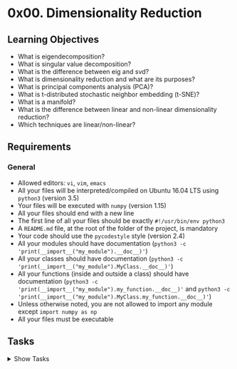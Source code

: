 # 0x00. Dimensionality Reduction

## Learning Objectives

*   What is eigendecomposition?
*   What is singular value decomposition?
*   What is the difference between eig and svd?
*   What is dimensionality reduction and what are its purposes?
*   What is principal components analysis (PCA)?
*   What is t-distributed stochastic neighbor embedding (t-SNE)?
*   What is a manifold?
*   What is the difference between linear and non-linear dimensionality reduction?
*   Which techniques are linear/non-linear?

## Requirements

### General

*   Allowed editors: `vi`, `vim`, `emacs`
*   All your files will be interpreted/compiled on Ubuntu 16.04 LTS using `python3` (version 3.5)
*   Your files will be executed with `numpy` (version 1.15)
*   All your files should end with a new line
*   The first line of all your files should be exactly `#!/usr/bin/env python3`
*   A `README.md` file, at the root of the folder of the project, is mandatory
*   Your code should use the `pycodestyle` style (version 2.4)
*   All your modules should have documentation (`python3 -c 'print(__import__("my_module").__doc__)'`)
*   All your classes should have documentation (`python3 -c 'print(__import__("my_module").MyClass.__doc__)'`)
*   All your functions (inside and outside a class) should have documentation (`python3 -c 'print(__import__("my_module").my_function.__doc__)'` and `python3 -c 'print(__import__("my_module").MyClass.my_function.__doc__)'`)
*   Unless otherwise noted, you are not allowed to import any module except `import numpy as np`
*   All your files must be executable


## Tasks

<details>
<summary>Show Tasks</summary>


#### 0\. PCA 

Write a function `def pca(X, var=0.95):` that performs PCA on a dataset:

*   `X` is a `numpy.ndarray` of shape `(n, d)` where:
    *   `n` is the number of data points
    *   `d` is the number of dimensions in each point
    *   all dimensions have a mean of 0 across all data points
*   `var` is the fraction of the variance that the PCA transformation should maintain
*   Returns: the weights matrix, `W`, that maintains `var` fraction of `X`‘s original variance
*   `W` is a `numpy.ndarray` of shape `(d, nd)` where `nd` is the new dimensionality of the transformed `X`


```   
    alexa@ubuntu-xenial:0x00-dimensionality_reduction$ ./0-main.py 
    [[-16.71379391   3.25277063  -3.21956297]
     [ 16.22654311  -0.7283969   -0.88325252]
     [ 15.05945199   3.81948929  -1.97153621]
     [ -7.69814111   5.49561088  -4.34581561]
     [ 14.25075197   1.37060228  -4.04817187]
     [-16.66888233  -3.77067823   2.6264981 ]
     [  6.71765183   0.18115089  -1.91719288]
     [ 10.20004065  -0.84380128   0.44754302]
     [-16.93427229   1.72241573   0.9006236 ]
     [-12.4100987    0.75431367  -0.36518129]
     [-16.40464248   1.98431953   0.34907508]
     [ -6.69439671   1.30624703  -2.77438892]
     [ 10.84363895   4.99826372  -1.36502623]
     [-17.2656016    7.29822621   0.63226953]
     [  5.32413372  -0.54822516  -0.79075935]
     [ -5.63240657   1.50278876  -0.27590797]
     [ -7.63440366   7.72788006  -2.58344477]
     [  4.3348786   -2.14969035   0.61262033]
     [ -3.95417052   4.22254889  -0.14601319]
     [ -6.59947069  -1.00867621   2.29551761]
     [ -0.78942283  -4.15454151   5.87117533]
     [ 13.62292856   0.40038586  -1.36043631]
     [  0.03536684  -5.85950737  -1.86196569]
     [-11.1841298    5.20313078   2.37753549]
     [  9.62095425  -1.17179699  -4.97535412]
     [  3.85296648   3.55808      3.65166717]
     [  6.57934417   4.87503426   0.30243418]
     [-16.17025935   1.49358788   1.0663259 ]
     [ -4.33639793   1.26186205  -2.99149191]
     [ -1.52947063  -0.39342225  -2.96475006]
     [  9.80619496   6.65483286   0.07714817]
     [ -2.45893463  -4.89091813  -0.6918453 ]
     [  9.56282904  -1.8002211    2.06720323]
     [  1.70293073   7.68378254   5.03581954]
     [  9.58030378  -6.97453776   0.64558546]
     [ -3.41279182 -10.07660784  -0.39277019]
     [ -2.74983634  -6.25461193  -2.65038235]
     [  4.54987003   1.28692201  -2.40001675]
     [ -1.81149682   5.16735962   1.4245976 ]
     [ 13.97823555  -4.39187437   0.57600155]
     [ 17.39107161   3.26808567   2.50429006]
     [ -1.25835112  -6.60720376   3.24220508]
     [  1.06405562  -1.25980089   4.06401644]
     [ -3.44578711  -5.21002054  -4.20836152]
     [-21.1181523   -3.72353504   1.6564066 ]
     [ -6.56723647  -4.31268383   1.22783639]
     [ 11.77670231   0.67338386   2.94885044]
     [ -7.89417224  -9.82300322  -1.69743681]
     [ 15.87543091   0.3804009    3.67627751]
     [  7.38044431  -1.58972122   0.60154138]]
    2.306623725743524e-29
    alexa@ubuntu-xenial:0x00-dimensionality_reduction$
```
**Repo:**

*   GitHub repository: `holbertonschool-machine_learning`
*   Directory: `unsupervised_learning/0x00-dimensionality_reduction`
*   File: [`0-pca.py`](0-pca.py)

#### 1\. PCA v2 

Write a function `def pca(X, ndim):` that performs PCA on a dataset:

*   `X` is a `numpy.ndarray` of shape `(n, d)` where:
    *   `n` is the number of data points
    *   `d` is the number of dimensions in each point
*   `ndim` is the new dimensionality of the transformed `X`
*   Returns: `T`, a `numpy.ndarray` of shape `(n, ndim)` containing the transformed version of `X`

    alexa@ubuntu-xenial:0x00-dimensionality_reduction$ cat 1-main.py 
```    
    alexa@ubuntu-xenial:0x00-dimensionality_reduction$ ./1-main.py 
    X: (2500, 784)
    [[1\. 1\. 1\. ... 1\. 1\. 1.]
     [1\. 1\. 1\. ... 1\. 1\. 1.]
     [1\. 1\. 1\. ... 1\. 1\. 1.]
     ...
     [1\. 1\. 1\. ... 1\. 1\. 1.]
     [1\. 1\. 1\. ... 1\. 1\. 1.]
     [1\. 1\. 1\. ... 1\. 1\. 1.]]
    T: (2500, 50)
    [[-0.61344587  1.37452188 -1.41781926 ...  0.42685217 -0.02276617
      -0.1076424 ]
     [-5.00379081  1.94540396  1.49147124 ... -0.26249077  0.4134049
       1.15489853]
     [-0.31463237 -2.11658407  0.36608266 ...  0.71665401  0.18946283
      -0.32878802]
     ...
     [ 3.52302175  4.1962009  -0.52129062 ...  0.24412645 -0.02189273
      -0.19223197]
     [-0.81387035 -2.43970416  0.33244717 ...  0.55367626  0.64632309
      -0.42547833]
     [-2.25717018  3.67177791  2.83905021 ...  0.35014766  0.01807652
      -0.31548087]]
    alexa@ubuntu-xenial:0x00-dimensionality_reduction$
```
**Repo:**

*   GitHub repository: `holbertonschool-machine_learning`
*   Directory: `unsupervised_learning/0x00-dimensionality_reduction`
*   File: [`1-pca.py`](1-pca.py)





#### 2\. Initialize t-SNE 

Write a function `def P_init(X, perplexity):` that initializes all variables required to calculate the P affinities in t-SNE:

*   `X` is a `numpy.ndarray` of shape `(n, d)` containing the dataset to be transformed by t-SNE
    *   `n` is the number of data points
    *   `d` is the number of dimensions in each point
*   `perplexity` is the perplexity that all Gaussian distributions should have
*   Returns: `(D, P, betas, H)`
    *   `D`: a `numpy.ndarray` of shape `(n, n)` that calculates the pairwise distance between two data points
    *   `P`: a `numpy.ndarray` of shape `(n, n)` initialized to all `0`‘s that will contain the P affinities
    *   `betas`: a `numpy.ndarray` of shape `(n, 1)` initialized to all `1`’s that will contain all of the `beta` values
        *   ![](https://latex.codecogs.com/gif.latex?\beta_{i}&space;=&space;\frac{1}{2{\sigma_{i}}^{2}&space;} "\beta_{i} = \frac{1}{2{\sigma_{i}}^{2} }")
    *   `H` is the Shannon entropy for `perplexity` perplexity

```
    alexa@ubuntu-xenial:0x00-dimensionality_reduction$ ./2-main.py 
    X: (2500, 50)
    [[-0.61344587  1.37452188 -1.41781926 ...  0.42685217 -0.02276617
      -0.1076424 ]
     [-5.00379081  1.94540396  1.49147124 ... -0.26249077  0.4134049
       1.15489853]
     [-0.31463237 -2.11658407  0.36608266 ...  0.71665401  0.18946283
      -0.32878802]
     ...
     [ 3.52302175  4.1962009  -0.52129062 ...  0.24412645 -0.02189273
      -0.19223197]
     [-0.81387035 -2.43970416  0.33244717 ...  0.55367626  0.64632309
      -0.42547833]
     [-2.25717018  3.67177791  2.83905021 ...  0.35014766  0.01807652
      -0.31548087]]
    D: (2500, 2500)
    [[ 2.84217094e-14  1.07877842e+02  1.60077565e+02 ...  1.29616280e+02
       1.27614971e+02  1.21674503e+02]
     [ 1.07877842e+02 -2.84217094e-14  1.70966269e+02 ...  1.42576625e+02
       1.47691617e+02  1.16644621e+02]
     [ 1.60077565e+02  1.70966269e+02  2.84217094e-14 ...  1.38659027e+02
       1.10260229e+02  1.15886305e+02]
     ...
     [ 1.29616280e+02  1.42576625e+02  1.38659027e+02 ...  1.42108547e-14
       1.56117514e+02  1.09988643e+02]
     [ 1.27614971e+02  1.47691617e+02  1.10260229e+02 ...  1.56117514e+02
       2.84217094e-14  1.14083963e+02]
     [ 1.21674503e+02  1.16644621e+02  1.15886305e+02 ...  1.09988643e+02
       1.14083963e+02  0.00000000e+00]]
    P: (2500, 2500)
    [[0\. 0\. 0\. ... 0\. 0\. 0.]
     [0\. 0\. 0\. ... 0\. 0\. 0.]
     [0\. 0\. 0\. ... 0\. 0\. 0.]
     ...
     [0\. 0\. 0\. ... 0\. 0\. 0.]
     [0\. 0\. 0\. ... 0\. 0\. 0.]
     [0\. 0\. 0\. ... 0\. 0\. 0.]]
    betas: (2500, 1)
    [[1.]
     [1.]
     [1.]
     ...
     [1.]
     [1.]
     [1.]]
    H: 4.906890595608519
    alexa@ubuntu-xenial:0x00-dimensionality_reduction$
```
**Repo:**

*   GitHub repository: `holbertonschool-machine_learning`
*   Directory: `unsupervised_learning/0x00-dimensionality_reduction`
*   File: [`2-P_init.py`](2-P_init.py)

#### 3\. Entropy 

Write a function `def HP(Di, beta):` that calculates the Shannon entropy and P affinities relative to a data point:

*   `Di` is a `numpy.ndarray` of shape `(n - 1,)` containing the pariwise distances between a data point and all other points except itself
    *   `n` is the number of data points
*   `beta` is the beta value for the Gaussian distribution
*   Returns: `(Hi, Pi)`
    *   `Hi`: the Shannon entropy of the points
    *   `Pi`: a `numpy.ndarray` of shape `(n - 1,)` containing the P affinities of the points

```    
    alexa@ubuntu-xenial:0x00-dimensionality_reduction$ ./3-main.py 
    0.05743609363617145
    [0.00000000e+00 3.74413188e-35 8.00385528e-58 ... 1.35664798e-44
     1.00374765e-43 3.81537517e-41]
    alexa@ubuntu-xenial:0x00-dimensionality_reduction$ 
```
**Repo:**

*   GitHub repository: `holbertonschool-machine_learning`
*   Directory: `unsupervised_learning/0x00-dimensionality_reduction`
*   File: [`3-entropy.py`](3-entropy.py)


#### 4\. P affinities 

Write a function `def P_affinities(X, tol=1e-5, perplexity=30.0):` that calculates the symmetric P affinities of a data set:

*   `X` is a `numpy.ndarray` of shape `(n, d)` containing the dataset to be transformed by t-SNE
    *   `n` is the number of data points
    *   `d` is the number of dimensions in each point
*   `perplexity` is the perplexity that all Gaussian distributions should have
*   `tol` is the maximum tolerance allowed (inclusive) for the difference in Shannon entropy from `perplexity` for all Gaussian distributions
*   You should use `P_init = __import__('2-P_init').P_init` and `HP = __import__('3-entropy').HP`
*   Returns: `P`, a `numpy.ndarray` of shape `(n, n)` containing the symmetric P affinities

_Hint: For this task, you will need to perform a binary search on each distribution to find the correct value of `beta` that will give a Shannon Entropy within the tolerance (Think about why we analyze the Shannon entropy instead of perplexity). Since beta can be in the range `(0, inf)`, you will have to do a binary search with the `high` and `low` set to `None`. If in your search, you are supposed to increase/decrease `beta` to `high`/`low` but they are still set to `None`, you should double/half the value of `beta` instead._

```    
    alexa@ubuntu-xenial:0x00-dimensionality_reduction$ ./4-main.py 
    P: (2500, 2500)
    [[0.00000000e+00 7.40714907e-10 9.79862968e-13 ... 2.37913671e-11
      1.22844912e-10 1.75011944e-10]
     [7.40714907e-10 0.00000000e+00 1.68735728e-13 ... 2.11150140e-12
      1.05003596e-11 2.42913116e-10]
     [9.79862968e-13 1.68735728e-13 0.00000000e+00 ... 2.41827214e-11
      3.33128330e-09 1.25696380e-09]
     ...
     [2.37913671e-11 2.11150140e-12 2.41827214e-11 ... 0.00000000e+00
      3.62850172e-12 4.11671350e-10]
     [1.22844912e-10 1.05003596e-11 3.33128330e-09 ... 3.62850172e-12
      0.00000000e+00 6.70800054e-10]
     [1.75011944e-10 2.42913116e-10 1.25696380e-09 ... 4.11671350e-10
      6.70800054e-10 0.00000000e+00]]
    1.0000000000000009
    alexa@ubuntu-xenial:0x00-dimensionality_reduction$
```
**Repo:**

*   GitHub repository: `holbertonschool-machine_learning`
*   Directory: `unsupervised_learning/0x00-dimensionality_reduction`
*   File: [`4-P_affinities.py`](4-P_affinities.py)


#### 5\. Q affinities 

Write a function `def Q_affinities(Y):` that calculates the Q affinities:

*   `Y` is a `numpy.ndarray` of shape `(n, ndim)` containing the low dimensional transformation of `X`
    *   `n` is the number of points
    *   `ndim` is the new dimensional representation of `X`
*   Returns: `Q, num`
    *   `Q` is a `numpy.ndarray` of shape `(n, n)` containing the Q affinities
    *   `num` is a `numpy.ndarray` of shape `(n, n)` containing the numerator of the Q affinities

```    
    alexa@ubuntu-xenial:0x00-dimensionality_reduction$ ./5-main.py 
    num: (2500, 2500)
    [[0\.         0.1997991  0.34387413 ... 0.08229525 0.43197616 0.29803545]
     [0.1997991  0\.         0.08232739 ... 0.0780192  0.36043254 0.20418429]
     [0.34387413 0.08232739 0\.         ... 0.07484357 0.16975081 0.17792688]
     ...
     [0.08229525 0.0780192  0.07484357 ... 0\.         0.13737822 0.22790422]
     [0.43197616 0.36043254 0.16975081 ... 0.13737822 0\.         0.65251175]
     [0.29803545 0.20418429 0.17792688 ... 0.22790422 0.65251175 0\.        ]]
    2113140.980877581
    Q: (2500, 2500)
    [[0.00000000e+00 9.45507652e-08 1.62731275e-07 ... 3.89445137e-08
      2.04423728e-07 1.41039074e-07]
     [9.45507652e-08 0.00000000e+00 3.89597234e-08 ... 3.69209645e-08
      1.70567198e-07 9.66259681e-08]
     [1.62731275e-07 3.89597234e-08 0.00000000e+00 ... 3.54181605e-08
      8.03310395e-08 8.42001935e-08]
     ...
     [3.89445137e-08 3.69209645e-08 3.54181605e-08 ... 0.00000000e+00
      6.50113847e-08 1.07850932e-07]
     [2.04423728e-07 1.70567198e-07 8.03310395e-08 ... 6.50113847e-08
      0.00000000e+00 3.08787608e-07]
     [1.41039074e-07 9.66259681e-08 8.42001935e-08 ... 1.07850932e-07
      3.08787608e-07 0.00000000e+00]]
    1.0000000000000004
    alexa@ubuntu-xenial:0x00-dimensionality_reduction$
```
**Repo:**

*   GitHub repository: `holbertonschool-machine_learning`
*   Directory: `unsupervised_learning/0x00-dimensionality_reduction`
*   File: [`5-Q_affinities.py`](5-Q_affinities.py)


#### 6\. Gradients 

Write a function `def grads(Y, P):` that calculates the gradients of Y:

*   `Y` is a `numpy.ndarray` of shape `(n, ndim)` containing the low dimensional transformation of `X`
*   `P` is a `numpy.ndarray` of shape `(n, n)` containing the P affinities of `X`
*   Returns: `(dY, Q)`
    *   `dY` is a `numpy.ndarray` of shape `(n, ndim)` containing the gradients of `Y`
    *   `Q` is a `numpy.ndarray` of shape `(n, n)` containing the Q affinities of `Y`
*   You may use `Q_affinities = __import__('5-Q_affinities').Q_affinities`

```    
    alexa@ubuntu-xenial:0x00-dimensionality_reduction$ ./6-main.py 
    dY: (2500, 2)
    [[ 1.28824814e-05  1.55400363e-05]
     [ 3.21435525e-05  4.35358938e-05]
     [-1.02947106e-05  3.53998421e-07]
     ...
     [-2.27447049e-05 -3.05191863e-06]
     [ 9.69379032e-06  1.00659610e-06]
     [ 5.75113416e-05  7.65517123e-09]]
    Q: (2500, 2500)
    [[0.00000000e+00 9.45507652e-08 1.62731275e-07 ... 3.89445137e-08
      2.04423728e-07 1.41039074e-07]
     [9.45507652e-08 0.00000000e+00 3.89597234e-08 ... 3.69209645e-08
      1.70567198e-07 9.66259681e-08]
     [1.62731275e-07 3.89597234e-08 0.00000000e+00 ... 3.54181605e-08
      8.03310395e-08 8.42001935e-08]
     ...
     [3.89445137e-08 3.69209645e-08 3.54181605e-08 ... 0.00000000e+00
      6.50113847e-08 1.07850932e-07]
     [2.04423728e-07 1.70567198e-07 8.03310395e-08 ... 6.50113847e-08
      0.00000000e+00 3.08787608e-07]
     [1.41039074e-07 9.66259681e-08 8.42001935e-08 ... 1.07850932e-07
      3.08787608e-07 0.00000000e+00]]
    1.0000000000000004
    alexa@ubuntu-xenial:0x00-dimensionality_reduction$ 
```
**Repo:**

*   GitHub repository: `holbertonschool-machine_learning`
*   Directory: `unsupervised_learning/0x00-dimensionality_reduction`
*   File: [`6-grads.py`](6-grads.py)

#### 7\. Cost 

Write a function `def cost(P, Q):` that calculates the cost of the t-SNE transformation:

*   `P` is a `numpy.ndarray` of shape `(n, n)` containing the P affinities
*   `Q` is a `numpy.ndarray` of shape `(n, n)` containing the Q affinities
*   Returns: `C`, the cost of the transformation

_Hint: Watch out for division by `0` errors! Take the minimum of all values, and almost `0` (ex. `1e-12`)_

```    
    alexa@ubuntu-xenial:0x00-dimensionality_reduction$ ./7-main.py 
    4.531113944164374
    alexa@ubuntu-xenial:0x00-dimensionality_reduction$
```
**Repo:**

*   GitHub repository: `holbertonschool-machine_learning`
*   Directory: `unsupervised_learning/0x00-dimensionality_reduction`
*   File: [`7-cost.py`](7-cost.py)

#### 8\. t-SNE 

Write a function `def tsne(X, ndims=2, idims=50, perplexity=30.0, iterations=1000, lr=500):` that performs a t-SNE transformation:

*   `X` is a `numpy.ndarray` of shape `(n, d)` containing the dataset to be transformed by t-SNE
    *   `n` is the number of data points
    *   `d` is the number of dimensions in each point
*   `ndims` is the new dimensional representation of `X`
*   `idims` is the intermediate dimensional representation of `X` after PCA
*   `perplexity` is the perplexity
*   `iterations` is the number of iterations
*   `lr` is the learning rate
*   Every 100 iterations, not including 0, print `Cost at iteration {iteration}: {cost}`
    *   `{iteration}` is the number of times Y has been updated and `{cost}` is the corresponding cost
*   Returns: `Y`, a `numpy.ndarray` of shape `(n, ndim)` containing the optimized low dimensional transformation of `X`
*   You should use:
    *   `pca = __import__('1-pca').pca`
    *   `P_affinities = __import__('4-P_affinities').P_affinities`
    *   `grads = __import__('6-grads').grads`
    *   `cost = __import__('7-cost').cost`
*   For the first 100 iterations, perform early exaggeration with an exaggeration of 4
*   `a(t)` = 0.5 for the first 20 iterations and 0.8 thereafter

_Be careful of off-by-one errors!_

```   
    alexa@ubuntu-xenial:0x00-dimensionality_reduction$ ./8-main.py 
    Cost at iteration 100: 15.132745380504453
    Cost at iteration 200: 1.4499349051185875
    Cost at iteration 300: 1.299196107400927
    Cost at iteration 400: 1.225553022181153
    Cost at iteration 500: 1.1797532644514792
    Cost at iteration 600: 1.147630679133037
    Cost at iteration 700: 1.1235015025736461
    Cost at iteration 800: 1.1044968276172742
    Cost at iteration 900: 1.0890468673949136
    Cost at iteration 1000: 1.0762018736143135
    Cost at iteration 1100: 1.0652921250043608
    Cost at iteration 1200: 1.0558751316523143
    Cost at iteration 1300: 1.0476533388700722
    Cost at iteration 1400: 1.040398188071647
    Cost at iteration 1500: 1.0339353593266645
    Cost at iteration 1600: 1.028128752446572
    Cost at iteration 1700: 1.022888534479414
    Cost at iteration 1800: 1.018126557673678
    Cost at iteration 1900: 1.0137760713813615
    Cost at iteration 2000: 1.0097825451815519
    Cost at iteration 2000: 1.0097825451815519
    Cost at iteration 2100: 1.006100712557423
    Cost at iteration 2200: 1.0026950513450208
    Cost at iteration 2300: 0.999533533326889
    Cost at iteration 2400: 0.9965894332394137
    Cost at iteration 2500: 0.9938399255561283
    Cost at iteration 2600: 0.9912653473151111
    Cost at iteration 2700: 0.9888485527807178
    Cost at iteration 2800: 0.9865746432480411
    Cost at iteration 2900: 0.9844307720012043
    Cost at iteration 3000: 0.9824051809484148

    alexa@ubuntu-xenial:0x00-dimensionality_reduction$ ./pca.py 
```

**Repo:**

*   GitHub repository: `holbertonschool-machine_learning`
*   Directory: `unsupervised_learning/0x00-dimensionality_reduction`
*   File: [`8-tsne.py`](8-tsne.py)

</details>
